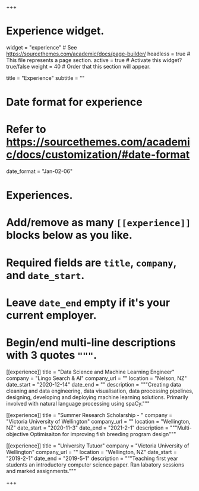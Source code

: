 +++
# Experience widget.
widget = "experience"  # See https://sourcethemes.com/academic/docs/page-builder/
headless = true  # This file represents a page section.
active = true  # Activate this widget? true/false
weight = 40  # Order that this section will appear.

title = "Experience"
subtitle = ""

# Date format for experience
#   Refer to https://sourcethemes.com/academic/docs/customization/#date-format
date_format = "Jan-02-06"

# Experiences.
#   Add/remove as many `[[experience]]` blocks below as you like.
#   Required fields are `title`, `company`, and `date_start`.
#   Leave `date_end` empty if it's your current employer.
#   Begin/end multi-line descriptions with 3 quotes `"""`.

[[experience]]
  title = "Data Science and Machine Learning Engineer"
  company = "Lingo Search & AI"
  company_url = ""
  location = "Nelson, NZ"
  date_start = "2020-12-14"
  date_end = ""
  description = """Creating data cleaning and data engineering, data visualisation, data processing pipelines, designing, developing and deploying machine learning solutions. Primarily involved with natural language processing using spaCy."""

[[experience]]
  title = "Summer Research Scholarship - "
  company = "Victoria University of Wellington"
  company_url = ""
  location = "Wellington, NZ"
  date_start = "2020-11-3"
  date_end = "2021-2-1"
  description = """Multi-objective Optimisaiton for improving fish breeding program design"""

[[experience]]
  title = "University Tutuor"
  company = "Victoria University of Wellington"
  company_url = ""
  location = "Wellington, NZ"
  date_start = "2019-2-1"
  date_end = "2019-5-1"
  description = """Teaching first year students an introductory computer science paper. Ran labatory sessions and marked assignments."""
  
+++
